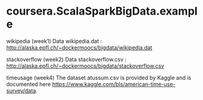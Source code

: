 # coursera.ScalaSparkBigData.example
wikipedia (week1)
Data wikipedia.dat : http://alaska.epfl.ch/~dockermoocs/bigdata/wikipedia.dat

stackoverflow (week2)
Data stackoverflow.csv : http://alaska.epfl.ch/~dockermoocs/bigdata/stackoverflow.csv

timeusage (week4)
The dataset atussum.csv is provided by Kaggle and is documented here https://www.kaggle.com/bls/american-time-use-survey/data.
